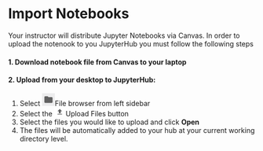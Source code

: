 # Import Notebooks

Your instructor will distribute Jupyter Notebooks via Canvas. In order to upload the notenook to you JupyterHub  you must follow the following steps

#### 1. Download notebook file from Canvas to your laptop

#### 2. Upload from your desktop to JupyterHub:

1. Select ![](../.gitbook/assets/screenshot-from-2018-09-19-09-14-01.png)File browser from left sidebar
2. Select the ![](../.gitbook/assets/image%20%2812%29.png)Upload Files button 
3. Select the files you would like to upload and click **Open**
4. The files will be automatically added to your hub at your current working directory level.

## 

